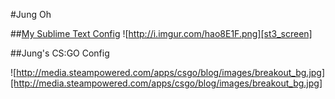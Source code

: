 #Jung Oh

##[My Sublime Text Config][st3]
![http://i.imgur.com/hao8E1F.png][st3_screen]

[st3]:https://github.com/jung3o/Jung3o/tree/master/st3/readme.md
[st3_screen]:http://i.imgur.com/hao8E1F.png

##Jung's CS:GO Config

![http://media.steampowered.com/apps/csgo/blog/images/breakout_bg.jpg][http://media.steampowered.com/apps/csgo/blog/images/breakout_bg.jpg]
